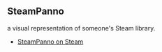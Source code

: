 ## SteamPanno

a visual representation of someone's Steam library.

 * [SteamPanno on Steam](https://store.steampowered.com/app/4026140/SteamPanno/)
